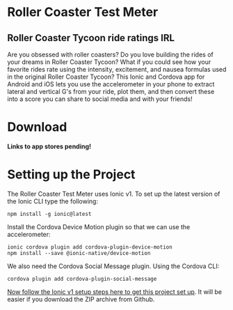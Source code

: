# Roller Coaster Test Meter

## Roller Coaster Tycoon ride ratings IRL

Are you obsessed with roller coasters? Do you love building the rides of your dreams in Roller Coaster Tycoon? What if you could see how your favorite rides rate using the intensity, excitement, and nausea formulas used in the original Roller Coaster Tycoon? This Ionic and Cordova app for Android and iOS lets you use the accelerometer in your phone to extract lateral and vertical G's from your ride, plot them, and then convert these into a score you can share to social media and with your friends!


# Download

**Links to app stores pending!**

# Setting up the Project

The Roller Coaster Test Meter uses Ionic v1. To set up the latest version of the Ionic CLI type the following:

    npm install -g ionic@latest
 Install the Cordova Device Motion plugin so that we can use the accelerometer:

   ```
ionic cordova plugin add cordova-plugin-device-motion
npm install --save @ionic-native/device-motion
```
We also need the Cordova Social Message plugin. Using the Cordova CLI:

   ```
cordova plugin add cordova-plugin-social-message
```

[Now follow the Ionic v1 setup steps here to get this project set up](https://docs.usecreator.com/docs/zip-export-an-ionic-project). It will be easier if you download the ZIP archive from Github.

